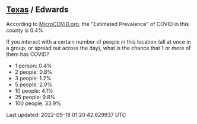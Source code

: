 
## [Texas](/united-states/texas) / Edwards

According to [MicroCOVID.org](http://microcovid.org),
the "Estimated Prevalence" of COVID in this county is 0.4%

If you interact with a certain number of people in this location
(all at once in a group, or spread out across the day), what is the chance that
1 or more of them has COVID?

- 1 person: 0.4%
- 2 people: 0.8%
- 3 people: 1.2%
- 5 people: 2.0%
- 10 people: 4.1%
- 25 people: 9.8%
- 100 people: 33.9%

Last updated: 2022-09-18 01:20:42.629937 UTC
